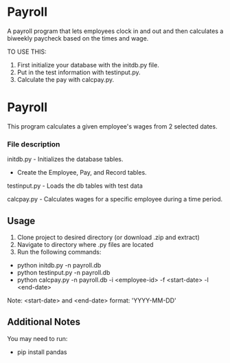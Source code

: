 # Payroll
A payroll program that lets employees clock in and out and then calculates a biweekly paycheck based on the times and wage.

TO USE THIS:
1. First initialize your database with the initdb.py file.
2. Put in the test information with testinput.py.
3. Calculate the pay with calcpay.py.

# Payroll

This program calculates a given employee's wages from 2 selected dates.

### File description
initdb.py - Initializes the database tables.
 - Create the Employee, Pay, and Record tables.

testinput.py - Loads the db tables with test data

calcpay.py - Calculates wages for a specific employee during a time period.

## Usage
1. Clone project to desired directory (or download .zip and extract)
2. Navigate to directory where .py files are located
3. Run the following commands:
  - python initdb.py -n payroll.db 
  - python testinput.py -n payroll.db
  - python calcpay.py -n payroll.db -i \<employee-id\> -f \<start-date\> -l \<end-date\>
  
Note: \<start-date\> and \<end-date\> format: 'YYYY-MM-DD'

## Additional Notes

You may need to run: 

- pip install pandas
